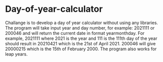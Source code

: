 # Day-of-year-calculator
Challange is to develop a day of year calculator without using any libraries.
The program will take input year and day number, for example: 2021111 or 200046 and will return the current date in format yearmonthday. For example, 2021111 where 2021 is the year and 111 is the 111th day of the year should result in 20210421 which is the 21st of April 2021. 200046 will give 20000215 which is the 15th of February 2000. The program also works for leap years.

